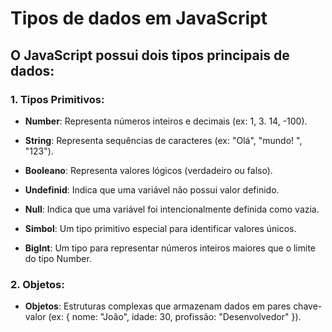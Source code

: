 # Tipos de dados em JavaScript

## O JavaScript possui dois tipos principais de dados:

### 1. Tipos Primitivos:

- **Number**: Representa números inteiros e decimais (ex: 1, 3. 14, -100).

- **String**: Representa sequências de caracteres (ex: "Olá", "mundo! ", "123").

- **Booleano**: Representa valores lógicos (verdadeiro ou falso).

- **Undefinid**: Indica que uma variável não possui valor definido.

- **Null**: Indica que uma variável foi intencionalmente definida como vazia.

- **Simbol**: Um tipo primitivo especial para identificar valores únicos.

- **BigInt**: Um tipo para representar números inteiros maiores que o limite do tipo Number.

### 2. Objetos:

- **Objetos**: Estruturas complexas que armazenam dados em pares chave-valor (ex: { nome: "João", idade: 30, profissão: "Desenvolvedor" }).